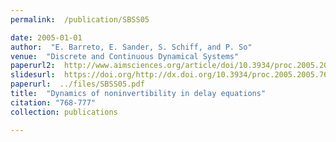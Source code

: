 ```yaml
---
permalink:  /publication/SBSS05

date: 2005-01-01
author:  "E. Barreto, E. Sander, S. Schiff, and P. So"
venue:  "Discrete and Continuous Dynamical Systems"
paperurl2:  http://www.aimsciences.org/article/doi/10.3934/proc.2005.2005.768
slidesurl:  https://doi.org/http://dx.doi.org/10.3934/proc.2005.2005.768
paperurl:  ../files/SBSS05.pdf
title:  "Dynamics of noninvertibility in delay equations"
citation: "768-777"
collection: publications

---
```

